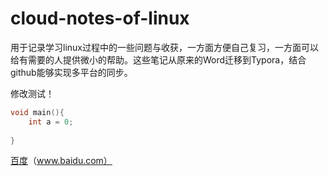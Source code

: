 # cloud-notes-of-linux
用于记录学习linux过程中的一些问题与收获，一方面方便自己复习，一方面可以给有需要的人提供微小的帮助。这些笔记从原来的Word迁移到Typora，结合github能够实现多平台的同步。

修改测试！

[显示]: www.baidu.com	" 百度"

```c++
void main(){
	int a = 0;
	
}
```

[链接]: www.baidu.com
[百度]: (www.baidu.com)

[百度]（www.baidu.com）
